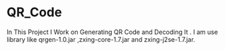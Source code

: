 # QR_Code
In This Project I Work on Generating QR Code and Decoding It . 
I am use library like qrgen-1.0.jar ,zxing-core-1.7.jar and zxing-j2se-1.7.jar.
